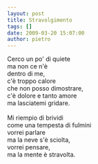 ```yaml
---
layout: post
title: Stravolgimento
tags: []
date: 2009-03-20 15:07:00
author: pietro
---
```

Cerco un po' di quiete<br/>ma non ce n'è<br/>dentro di me,<br/>c'è troppo calore<br/>che non posso dimostrare,<br/>c'è dolore e tanto amore<br/>ma lasciatemi gridare.<br/><br/>Mi riempio di brividi<br/>come una tempesta di fulmini<br/>vorrei parlare<br/>ma la neve s'è sciolta,<br/>vorrei pensare,<br/>ma la mente è stravolta.
